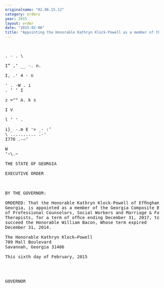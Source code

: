 ```yaml
---
originalname: "02.06.15.12"
category: orders
year: 2015
layout: order
date: "2015-02-06"
title: "Appointing the Honorable Kathryn Klock-Powell as a member of the Georgia Composite Board of Professional Counselors, Social Workers and Marriage & Family Therapists"
---
```

<pre>
    

. - . \

I” ,‘ __ -. n.

I, .' 4 - n

' . -W . i
. ‘ ‘ I

z ="" A. k s

I V

l ‘ ' .

i}_ -.m E '> _- :’
\ .......... .-'
I776 .-—‘

W
‘~\.~

THE STATE OF GEORGIA

EXECUTIVE ORDER

 

BY THE GOVERNOR:

ORDERED: That the Honorable Kathryn Klock-Powell of Efﬁngham County,
Georgia, is appointed as a member of the Georgia Composite Board
of Professional Counselors, Social Workers and Marriage & Family
Therapists, for a term of ofﬁce ending December 31, 2017, to
succeed the Honorable William Bacon, Whose term expired
December 31, 2014.

The Honorable Kathryn Klock—Powell
709 Mall Boulevard
Savannah, Georgia 31406

This sixth day of February, 2015

 
 

GOVERNOR

 

 

 

</pre>

